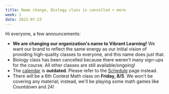 ```yaml
---
title: Name change, Biology class is cancelled + more
week: 1
date: 2022-07-23
---
```


Hi everyone, a few announcements:
- **We are changing our organization's name to Vibrant Learning!** We want our brand to reflect the same energy as our initial vision of providing high-quality classes to everyone, and this name does just that.
- Biology class has been cancelled because there weren't many sign-ups for the course. All other classes are still available/ongoing!
- The [calendar](https://tinyurl.com/occ-s5-info) is **outdated**. Please refer to the [Schedule](/schedule/) page instead.
- There _will_ be a 6th Contest Math class on **Friday, 8/5**. We won't be covering any material; instead, we'll be playing some math games like Countdown and 24!
